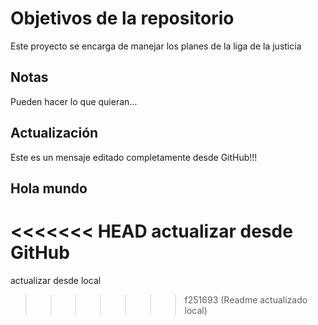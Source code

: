 # Objetivos de la repositorio

Este proyecto se encarga de manejar los planes de la liga de la justicia


## Notas
Pueden hacer lo que quieran...

## Actualización
Este es un mensaje editado completamente desde GitHub!!!

## Hola mundo
<<<<<<< HEAD
actualizar desde GitHub
=======
actualizar desde local
>>>>>>> f251693 (Readme actualizado local)
